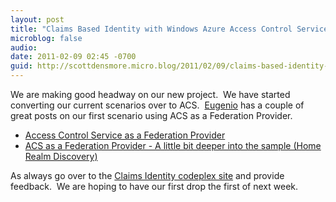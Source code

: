 ```yaml
---
layout: post
title: "Claims Based Identity with Windows Azure Access Control Service (ACS)"
microblog: false
audio:
date: 2011-02-09 02:45 -0700
guid: http://scottdensmore.micro.blog/2011/02/09/claims-based-identity-with-windows-azure-access-control-service-acs-.html
---
```


We are making good headway on our new project.  We have started converting our current scenarios over to ACS.  [Eugenio](http://blogs.msdn.com/b/eugeniop/) has a couple of great posts on our first scenario using ACS as a Federation Provider.

* [Access Control Service as a Federation Provider](http://blogs.msdn.com/b/eugeniop/archive/2011/02/08/access-control-service-as-a-federation-provider.aspx)
* [ACS as a Federation Provider - A little bit deeper into the sample (Home Realm Discovery)](http://blogs.msdn.com/b/eugeniop/archive/2011/02/09/acs-as-a-federation-provider-a-little-bit-deeper-into-the-sample-home-realm-discovery.aspx)

As always go over to the [Claims Identity codeplex site](http://claimsid.codeplex.com/) and provide feedback.  We are hoping to have our first drop the first of next week.
